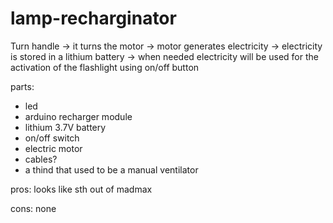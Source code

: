 # lamp-recharginator
Turn handle -> it turns the motor -> motor generates electricity -> electricity is stored in a lithium battery -> when needed electricity will be used for the activation of the flashlight using on/off button

parts:
- led
- arduino recharger module
- lithium 3.7V battery
- on/off switch
- electric motor
- cables?
- a thind that used to be a manual ventilator

  
pros:
looks like sth out of madmax

cons:
none
